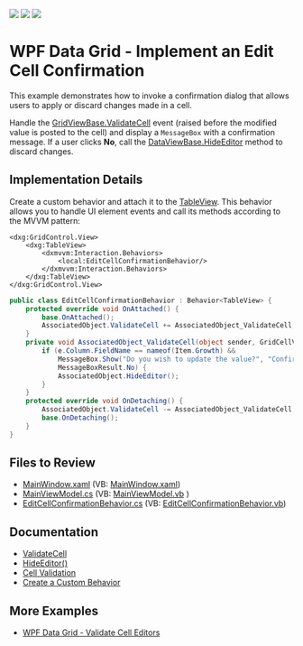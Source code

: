 <!-- default badges list -->
![](https://img.shields.io/endpoint?url=https://codecentral.devexpress.com/api/v1/VersionRange/653981184/22.2.3%2B)
[![](https://img.shields.io/badge/Open_in_DevExpress_Support_Center-FF7200?style=flat-square&logo=DevExpress&logoColor=white)](https://supportcenter.devexpress.com/ticket/details/T1171977)
[![](https://img.shields.io/badge/📖_How_to_use_DevExpress_Examples-e9f6fc?style=flat-square)](https://docs.devexpress.com/GeneralInformation/403183)
<!-- default badges end -->

# WPF Data Grid - Implement an Edit Cell Confirmation

This example demonstrates how to invoke a confirmation dialog that allows users to apply or discard changes made in a cell.

Handle the [GridViewBase.ValidateCell](https://docs.devexpress.com/WPF/DevExpress.Xpf.Grid.GridViewBase.ValidateCell) event (raised before the modified value is posted to the cell) and display a `MessageBox` with a confirmation message. If a user clicks **No**, call the [DataViewBase.HideEditor](https://docs.devexpress.com/WPF/DevExpress.Xpf.Grid.DataViewBase.HideEditor) method to discard changes.

## Implementation Details

Create a custom behavior and attach it to the [TableView](https://docs.devexpress.com/WPF/6294/controls-and-libraries/data-grid/views/table-view). This behavior allows you to handle UI element events and call its methods according to the MVVM pattern:

```xaml
<dxg:GridControl.View>
    <dxg:TableView>
        <dxmvvm:Interaction.Behaviors>
            <local:EditCellConfirmationBehavior/>
        </dxmvvm:Interaction.Behaviors>
    </dxg:TableView>
</dxg:GridControl.View>
```

```cs
public class EditCellConfirmationBehavior : Behavior<TableView> {
    protected override void OnAttached() {
        base.OnAttached();
        AssociatedObject.ValidateCell += AssociatedObject_ValidateCell;
    }
    private void AssociatedObject_ValidateCell(object sender, GridCellValidationEventArgs e) {
        if (e.Column.FieldName == nameof(Item.Growth) &&
            MessageBox.Show("Do you wish to update the value?", "Confirmation", MessageBoxButton.YesNo) ==
            MessageBoxResult.No) {
            AssociatedObject.HideEditor();
        }
    }
    protected override void OnDetaching() {
        AssociatedObject.ValidateCell -= AssociatedObject_ValidateCell;
        base.OnDetaching();
    }
}
```

## Files to Review

- [MainWindow.xaml](./CS/GridControlCellEditingConfirmationExample/MainWindow.xaml) (VB: [MainWindow.xaml](./VB/GridControlCellEditingConfirmationExample/MainWindow.xaml))
- [MainViewModel.cs](./CS/GridControlCellEditingConfirmationExample/MainViewModel.cs) (VB: [MainViewModel.vb](./VB/GridControlCellEditingConfirmationExample/MainViewModel.vb) )
- [EditCellConfirmationBehavior.cs](./CS/GridControlCellEditingConfirmationExample/EditCellConfirmationBehavior.cs) (VB: [EditCellConfirmationBehavior.vb](./VB/GridControlCellEditingConfirmationExample/EditCellConfirmationBehavior.vb))

## Documentation
- [ValidateCell](https://docs.devexpress.com/WPF/DevExpress.Xpf.Grid.GridViewBase.ValidateCell)
- [HideEditor()](https://docs.devexpress.com/WPF/DevExpress.Xpf.Grid.DataViewBase.HideEditor)
- [Cell Validation](https://docs.devexpress.com/WPF/6113/controls-and-libraries/data-grid/data-editing-and-validation/input-validation/cell-validation)
- [Create a Custom Behavior](https://docs.devexpress.com/WPF/17442/mvvm-framework/behaviors#create-a-custom-behavior)

## More Examples

- [WPF Data Grid - Validate Cell Editors](https://github.com/DevExpress-Examples/wpf-data-grid-validate-cell-editors)
